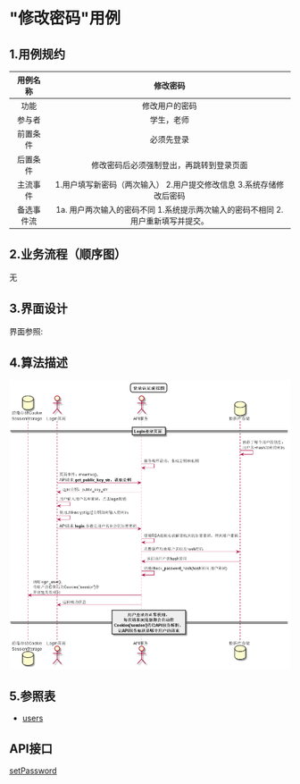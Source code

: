# "修改密码"用例
## 1.用例规约
|用例名称|修改密码|
|:---:|:---:|
|功能|修改用户的密码|
|参与者|学生，老师|
|前置条件|必须先登录|
|后置条件|修改密码后必须强制登出，再跳转到登录页面|
|主流事件|1.用户填写新密码（两次输入） 2.用户提交修改信息 3.系统存储修改后密码|
|备选事件流| 1a. 用户两次输入的密码不同 1.系统提示两次输入的密码不相同 2. 用户重新填写并提交。|
## 2.业务流程（顺序图）
无
## 3.界面设计
界面参照:
## 4.算法描述
[![](../图片/顺序图_修改密码.png)](../src/顺序图_修改密码.puml)
## 5.参照表
* [users](../README.md)
## API接口
[setPassword](../接口/setPassword.md)
